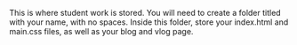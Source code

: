 This is where student work is stored.
You will need to create a folder titled with your name, with no spaces.
Inside this folder, store your index.html and main.css files, as well as your
blog and vlog page. 
